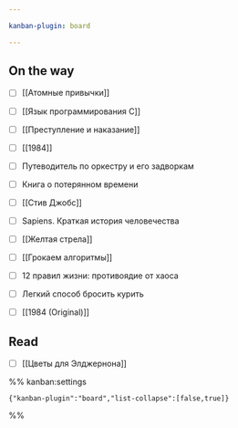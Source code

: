```yaml
---

kanban-plugin: board

---
```


## On the way

- [ ] [[Атомные привычки]]
- [ ] [[Язык программирования C]]
- [ ] [[Преступление и наказание]]
- [ ] [[1984]]
- [ ] Путеводитель по оркестру и его задворкам
- [ ] Книга о потерянном времени
- [ ] [[Стив Джобс]]
- [ ] Sapiens. Краткая история человечества
- [ ] [[Желтая стрела]]
- [ ] [[Грокаем алгоритмы]]
- [ ] 12 правил жизни: противоядие от хаоса
- [ ] Легкий способ бросить курить
- [ ] [[1984 (Original)]]


## Read

- [ ] [[Цветы для Элджернона]]




%% kanban:settings
```
{"kanban-plugin":"board","list-collapse":[false,true]}
```
%%